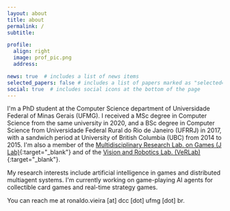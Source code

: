 ```yaml
---
layout: about
title: about
permalink: /
subtitle: 

profile:
  align: right
  image: prof_pic.png
  address: 

news: true  # includes a list of news items
selected_papers: false # includes a list of papers marked as "selected={true}"
social: true  # includes social icons at the bottom of the page
---
```


I'm a PhD student at the Computer Science department of Universidade Federal of Minas Gerais (UFMG). I received a MSc degree in Computer Science from the same university in 2020, and a BSc degree in Computer Science from Universidade Federal Rural do Rio de Janeiro (UFRRJ) in 2017, with a sandwich period at University of British Columbia (UBC) from 2014 to 2015. I'm also a member of the [Multidisciplinary Research Lab. on Games (J Lab)](http://www.j.dcc.ufmg.br/){:target="\_blank"} and of the [Vision and Robotics Lab. (VeRLab)](https://www.verlab.dcc.ufmg.br/){:target="\_blank"}.

My research interests include artificial intelligence in games and distributed multiagent systems. I'm currently working on game-playing AI agents for collectible card games and real-time strategy games.

You can reach me at ronaldo.vieira [at] dcc [dot] ufmg [dot] br.